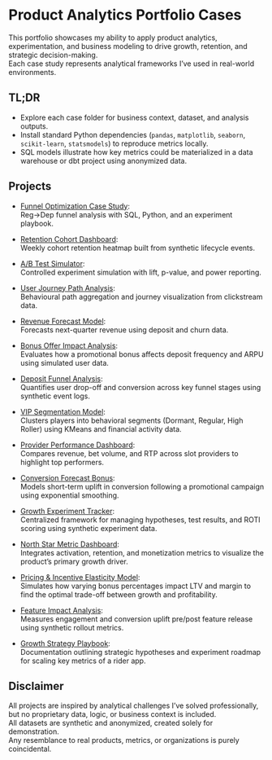 # Product Analytics Portfolio Cases

This portfolio showcases my ability to apply product analytics, experimentation, and business modeling to drive growth, retention, and strategic decision-making.  
Each case study represents analytical frameworks I’ve used in real-world environments.

## TL;DR
- Explore each case folder for business context, dataset, and analysis outputs.
- Install standard Python dependencies (`pandas`, `matplotlib`, `seaborn`, `scikit-learn`, `statsmodels`) to reproduce metrics locally.
- SQL models illustrate how key metrics could be materialized in a data warehouse or dbt project using anonymized data.

## Projects
- [Funnel Optimization Case Study](funnel_optimization_case/README.md):  
  Reg→Dep funnel analysis with SQL, Python, and an experiment playbook.

- [Retention Cohort Dashboard](retention_cohort_dashboard/README.md):  
  Weekly cohort retention heatmap built from synthetic lifecycle events.

- [A/B Test Simulator](ab_test_simulator/README.md):  
  Controlled experiment simulation with lift, p-value, and power reporting.

- [User Journey Path Analysis](user_journey_path_analysis/README.md):  
  Behavioural path aggregation and journey visualization from clickstream data.

- [Revenue Forecast Model](revenue_forecast_model/README.md):  
  Forecasts next-quarter revenue using deposit and churn data.

- [Bonus Offer Impact Analysis](bonus_offer_impact_analysis/README.md):  
  Evaluates how a promotional bonus affects deposit frequency and ARPU using simulated user data.

- [Deposit Funnel Analysis](deposit_funnel_analysis/README.md):  
  Quantifies user drop-off and conversion across key funnel stages using synthetic event logs.

- [VIP Segmentation Model](vip_segmentation_model/README.md):  
  Clusters players into behavioral segments (Dormant, Regular, High Roller) using KMeans and financial activity data.

- [Provider Performance Dashboard](provider_performance_dashboard/README.md):  
  Compares revenue, bet volume, and RTP across slot providers to highlight top performers.

- [Conversion Forecast Bonus](conversion_forecast_bonus/README.md):  
  Models short-term uplift in conversion following a promotional campaign using exponential smoothing.

- [Growth Experiment Tracker](experiment_management_framework/README.md):  
  Centralized framework for managing hypotheses, test results, and ROTI scoring using synthetic experiment data.

- [North Star Metric Dashboard](nsm_dashboard_simulation/README.md):  
  Integrates activation, retention, and monetization metrics to visualize the product’s primary growth driver.

- [Pricing & Incentive Elasticity Model](bonus_sensitivity_model/README.md):  
  Simulates how varying bonus percentages impact LTV and margin to find the optimal trade-off between growth and profitability.

- [Feature Impact Analysis](feature_rollout_simulation/README.md):  
  Measures engagement and conversion uplift pre/post feature release using synthetic rollout metrics.

- [Growth Strategy Playbook](growth_strategy_playbook/README.md):  
  Documentation outlining strategic hypotheses and experiment roadmap for scaling key metrics of a rider app.

## Disclaimer
All projects are inspired by analytical challenges I’ve solved professionally, but no proprietary data, logic, or business context is included.  
All datasets are synthetic and anonymized, created solely for demonstration.  
Any resemblance to real products, metrics, or organizations is purely coincidental.
